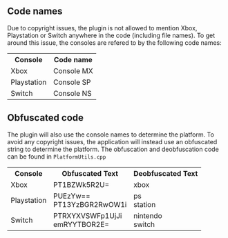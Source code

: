 ## Code names
Due to copyright issues, the plugin is not allowed to mention Xbox, Playstation or Switch anywhere in the code (including file names). To get around this issue, the consoles are refered to by the following code names:
<table>
    <tr>
        <th>Console</th>
        <th>Code name</th>
    </tr>
    <tr>
        <td>Xbox</td>
        <td>Console MX</td>
    </tr>
    <tr>
        <td>Playstation</td>
        <td>Console SP</td>
    </tr>
    <tr>
        <td>Switch</td>
        <td>Console NS</td>
    </tr>
</table>

## Obfuscated code
The plugin will also use the console names to determine the platform. To avoid any copyright issues, the application will instead use an obfuscated string to determine the platform. The obfuscation and deobfuscation code can be found in <code>PlatformUtils.cpp</code>
<table>
    <tr>
        <th>Console</th>
        <th>Obfuscated Text</th>
        <th>Deobfuscated Text</th>
    </tr>
    <tr>
        <td>Xbox</td>
        <td>PT1BZWk5R2U=</td>
        <td>xbox</td>
    </tr>
    <tr>
        <td>Playstation</td>
        <td>PUEzYw==<br/>PT13YzBGR2RwOW1i</td>
        <td>ps<br/>station</td>
    </tr>
    <tr>
        <td>Switch</td>
        <td>PTRXYXVSWFp1UjJi<br/>emRYYTBOR2E=</td>
        <td>nintendo</br>switch</td>
    </tr>
</table>